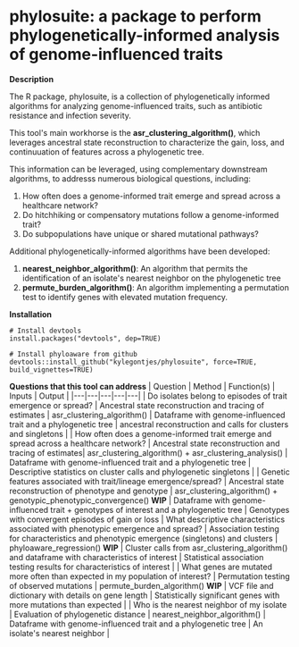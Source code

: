 # phylosuite: a package to perform phylogenetically-informed analysis of genome-influenced traits

**Description**

The R package, phylosuite, is a collection of phylogenetically informed algorithms for analyzing genome-influenced traits, such as antibiotic resistance and infection severity. 

This tool's main workhorse is the **asr_clustering_algorithm()**, which leverages ancestral state reconstruction to characterize the gain, loss, and continuuation of features across a phylogenetic tree. 

This information can be leveraged, using complementary downstream algorithms, to addresss numerous biological questions, including: 
1. How often does a genome-informed trait emerge and spread across a healthcare network?
2. Do hitchhiking or compensatory mutations follow a genome-informed trait?
3. Do subpopulations have unique or shared mutational pathways?  

Additional phylogenetically-informed algorithms have been developed:
1. **nearest_neighbor_algorithm()**: An algorithm that permits the identification of an isolate's nearest neighbor on the phylogenetic tree
2. **permute_burden_algorithm()**: An algorithm implementing a permutation test to identify genes with elevated mutation frequency. 
 
**Installation**
```
# Install devtools
install.packages("devtools", dep=TRUE)

# Install phyloaware from github
devtools::install_github("kylegontjes/phylosuite", force=TRUE, build_vignettes=TRUE)
```

**Questions that this tool can address**
| Question | Method | Function(s) | Inputs | Output |
|---|---|---|---|---|
| Do isolates belong to episodes of trait emergence or spread? | Ancestral state reconstruction and tracing of estimates | asr_clustering_algorithm() | Dataframe with genome-influenced trait and a phylogenetic tree | ancestral reconstruction and calls for clusters and singletons | 
| How often does a genome-informed trait emerge and spread across a healthcare network? | Ancestral state reconstruction and tracing of estimates| asr_clustering_algorithm() + asr_clustering_analysis() | Dataframe with genome-influenced trait and a phylogenetic tree | Descriptive statistics on cluster calls and phylogenetic singletons | 
| Genetic features associated with trait/lineage emergence/spread? | Ancestral state reconstruction of phenotype and genotype | asr_clustering_algorithm() + genotypic_phenotypic_convergence() **WIP** | Dataframe with genome-influenced trait + genotypes of interest and a phylogenetic tree | Genotypes with convergent episodes of gain or loss 
| What descriptive characteristics associated with phenotypic emergence and spread? | Association testing for characteristics and phenotypic emergence (singletons) and clusters | phyloaware_regression() **WIP** | Cluster calls from asr_clustering_algorithm() and dataframe with characteristics of interest | Statistical association testing results for characteristics of interest | 
| What genes are mutated more often than expected in my population of interest? | Permutation testing of observed mutations | permute_burden_algorithm() **WIP** | VCF file and dictionary with details on gene length | Statistically significant genes with more mutations than expected | 
| Who is the nearest neighbor of my isolate | Evaluation of phylogenetic distance | nearest_neighbor_algorithm() | Dataframe with genome-influenced trait and a phylogenetic tree | An isolate's nearest neighbor |  
